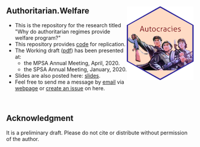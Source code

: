 ## Authoritarian.Welfare <img src="autocrats.png" width="180" height= "200" align="right" /> <br />  
- This is the repository for the research titled "Why do authoritarian regimes provide welfare program?"
- This repository provides [code](https://github.com/pherephobia/Authoritarian.Welfare/blob/master/Command_files/Authoritarian.Welfare.R) for replication.
- The Working draft ([pdf](https://github.com/pherephobia/Authoritarian.Welfare/blob/master/Documents/2_Manuscript/Park_2020_Manuscript.pdf)) has been presented at:
  - the MPSA Annual Meeting, April, 2020.
  - the SPSA Annual Meeting, January, 2020.
- Slides are also posted here: [slides](https://github.com/pherephobia/Authoritarian.Welfare/blob/master/Documents/3_Slides/2020_IRCP_Park_PaperCompetition.pdf).
- Feel free to send me a message by [email](sp23@email.sc.edu) via [webpage](shpark.netlify.app) or [create an issue](https://github.com/pherephobia/Authoritarian.Welfare/issues) on here. 
<br />

## Acknowledgment
It is a preliminary draft. Please do not cite or distribute without permission of the author.
